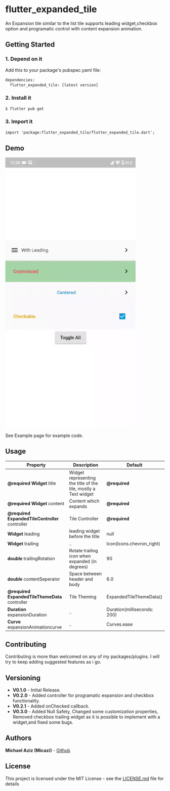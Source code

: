 # flutter_expanded_tile

An Expansion tile similar to the list tile supports leading widget,checkbox option and programatic control with content expansion animation.

## Getting Started

### 1. Depend on it

Add this to your package's pubspec.yaml file:

```
dependencies:
  flutter_expanded_tile: [latest version]
```

### 2. Install it

```
$ flutter pub get
```

### 3. Import it

```
import 'package:flutter_expanded_tile/flutter_expanded_tile.dart';
```

## Demo

![](example/demo.gif)

See Example page for example code.

## Usage

| Property                                        | Description                                                     | Default                     |
| ----------------------------------------------- | --------------------------------------------------------------- | --------------------------- |
| **@required Widget** title                      | Widget representing the title of the tile, mostly a Text widget | **@required**               |
| **@required Widget** content                    | Content which expands                                           | **@required**               |
| **@required ExpandedTileController** controller | Tile Controller                                                 | **@required**               |
| **Widget** leading                              | leading widget before the title                                 | null                        |
| **Widget** trailing                             | ..                                                              | Icon(Icons.chevron_right)   |
| **double** trailingRotation                     | Rotate trailing icon when expanded (in degrees)                 | 90                          |
| **double** contentSeperator                     | Space between header and body                                   | 6.0                         |
| **@required ExpandedTileThemeData** controller  | Tile Theming                                                    | ExpandedTileThemeData()     |
| **Duration** expansionDuration                  | ..                                                              | Duration(milliseconds: 200) |
| **Curve** expansionAnimationcurve               | ..                                                              | Curves.ease                 |

## Contributing

Contributing is more than welcomed on any of my packages/plugins.
I will try to keep adding suggested features as i go.

## Versioning

- **V0.1.0** - Initial Release.
- **V0.2.0** - Added controller for programatic expansion and checkbox functionality.
- **V0.2.1** - Added onChecked callback.
- **V0.3.0** - Added Null Safety, Changed some customization properties, Removed checkbox trailing widget as it is possible to implement with a widget,and fixed some bugs.

## Authors

**Michael Aziz (Micazi)** - [Github](https://github.com/micazi)

## License

This project is licensed under the MIT License - see the [LICENSE.md](LICENSE.md) file for details
